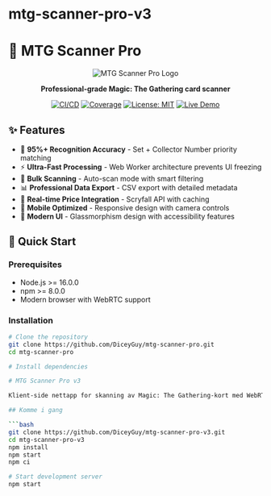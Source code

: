 # mtg-scanner-pro-v3

# 🚀 MTG Scanner Pro

<div align="center">

![MTG Scanner Pro Logo](docs/images/logo.png)

**Professional-grade Magic: The Gathering card scanner**

[![CI/CD](https://github.com/DiceyGuy/mtg-scanner-pro/actions/workflows/ci.yml/badge.svg)](https://github.com/DiceyGuy/mtg-scanner-pro/actions/workflows/ci.yml)
[![Coverage](https://codecov.io/gh/DiceyGuy/mtg-scanner-pro/branch/main/graph/badge.svg)](https://codecov.io/gh/DiceyGuy/mtg-scanner-pro)
[![License: MIT](https://img.shields.io/badge/License-MIT-yellow.svg)](https://opensource.org/licenses/MIT)
[![Live Demo](https://img.shields.io/badge/Demo-Live-green.svg)](https://DiceyGuy.github.io/mtg-scanner-pro)

</div>

## ✨ Features

- 🎯 **95%+ Recognition Accuracy** - Set + Collector Number priority matching
- ⚡ **Ultra-Fast Processing** - Web Worker architecture prevents UI freezing
- 🚀 **Bulk Scanning** - Auto-scan mode with smart filtering
- 📊 **Professional Data Export** - CSV export with detailed metadata
- 🔄 **Real-time Price Integration** - Scryfall API with caching
- 📱 **Mobile Optimized** - Responsive design with camera controls
- 🎨 **Modern UI** - Glassmorphism design with accessibility features

## 🚀 Quick Start

### Prerequisites
- Node.js >= 16.0.0
- npm >= 8.0.0
- Modern browser with WebRTC support

### Installation

```bash
# Clone the repository
git clone https://github.com/DiceyGuy/mtg-scanner-pro.git
cd mtg-scanner-pro

# Install dependencies

# MTG Scanner Pro v3

Klient-side nettapp for skanning av Magic: The Gathering-kort med WebRTC, Web Workers, Tesseract.js, Fuse.js og Scryfall API.

## Komme i gang

```bash
git clone https://github.com/DiceyGuy/mtg-scanner-pro-v3.git
cd mtg-scanner-pro-v3
npm install
npm start
npm ci

# Start development server
npm start
